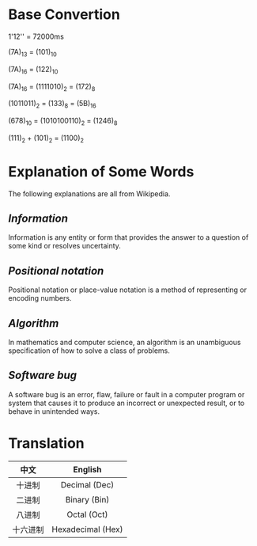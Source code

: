 # **Base Convertion**

1'12'' = 72000ms

(7A)<sub>13</sub> = (101)<sub>10</sub>

(7A)<sub>16</sub> = (122)<sub>10</sub>

(7A)<sub>16</sub> = (1111010)<sub>2</sub> = (172)<sub>8</sub>

(1011011)<sub>2</sub> = (133)<sub>8</sub> = (5B)<sub>16</sub>

(678)<sub>10</sub> = (‭1010100110‬)<sub>2</sub> = (1246)<sub>8</sub>

(111)<sub>2</sub> + (101)<sub>2</sub> = (1100)<sub>2</sub>

# **Explanation of Some Words**

The following explanations are all from Wikipedia.

## *Information*

Information is any entity or form that provides the answer to a question of some kind or resolves uncertainty.

## *Positional notation*

Positional notation or place-value notation is a method of representing or encoding numbers.

## *Algorithm*

In mathematics and computer science, an algorithm is an unambiguous specification of how to solve a class of problems.

## *Software bug*

A software bug is an error, flaw, failure or fault in a computer program or system that causes it to produce an incorrect or unexpected result, or to behave in unintended ways.

# **Translation**

中文 | English
:-:|:-:
十进制 | Decimal (Dec)
二进制 | Binary (Bin)
八进制 | Octal (Oct)
十六进制 | Hexadecimal (Hex)
